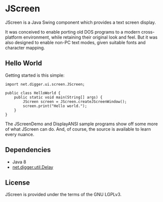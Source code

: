 # JScreen
JScreen is a Java Swing component which provides a text screen display.

It was conceived to enable porting old DOS programs to a modern cross-platform
environment, while retaining their original look and feel.  But it was also
designed to enable non-PC text modes, given suitable fonts and character mapping.


## Hello World
Getting started is this simple:

	import net.digger.ui.screen.JScreen;
	
	public class HelloWorld {
		public static void main(String[] args) {
			JScreen screen = JScreen.createJScreenWindow();
			screen.print("Hello world.");
		}
	}

The JScreenDemo and DisplayANSI sample programs show off some more of what JScreen can do.
And, of course, the source is available to learn every nuance.


## Dependencies
* Java 8
* [net.digger.util.Delay](https://gitlab.com/diggernet/JavaUtils)

## License
JScreen is provided under the terms of the GNU LGPLv3.

